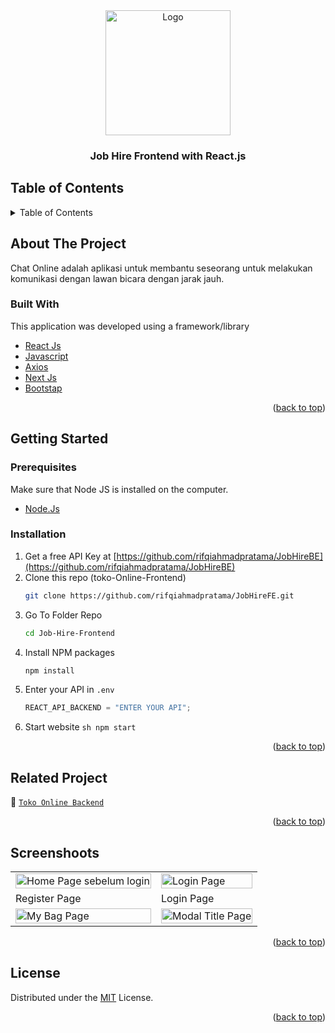 <div id="top"></div>

<!-- HEADER -->
<div align="center">
  <a href="https://github.com/rifqiahmadpratama/JobHireFE">
    <img src="https://user-images.githubusercontent.com/72550248/202631191-5a843fb6-949e-4d70-afcc-51cc0d441ef4.png" alt="Logo" width="200px">
  </a>
  
  <h3 align="center">Job Hire Frontend with React.js</h3>
</div>

<!-- TABLE OF CONTENTS -->

## Table of Contents

<details>
  <summary>Table of Contents</summary>
  <ol>
    <li>
       <a href="#about-the-project">About The Project</a>
      <ul>
        <li><a href="#built-with">Built With</a></li>
      </ul>
    </li>
    <li>
       <a href="#getting-started">Getting Started</a>
      <ul>
        <li><a href="#prerequisites">Prerequisites</a></li>
        <li><a href="#installation">Installation</a></li>
      </ul>
    </li>
    <li><a href="#related-project">Related Project</a></li>
    <li><a href="#screenshoots">Screenshot</a></li>
    <li><a href="#contributing">Contributing</a></li>
    <li><a href="#our-team">Our Team</a></li>
    <li><a href="#license">License</a></li>
  </ol>
</details>

<!-- ABOUT THE PROJECT -->

## About The Project

Chat Online adalah aplikasi untuk membantu seseorang untuk melakukan komunikasi dengan lawan bicara dengan jarak jauh.

### Built With

This application was developed using a framework/library

- [React Js](https://reactjs.org/)
- [Javascript](https://www.javascript.com/)
- [Axios](https://axios-http.com/)
- [Next Js](https://nextjs.org/)
- [Bootstap](https://getbootstrap.com)
<p align="right">(<a href="#top">back to top</a>)</p>

<!-- GETTING STARTED -->

## Getting Started

### Prerequisites

Make sure that Node JS is installed on the computer.

- [Node.Js](https://nodejs.org/en/download/)

### Installation

1. Get a free API Key at [https://github.com/rifqiahmadpratama/JobHireBE](https://github.com/rifqiahmadpratama/JobHireBE)
2. Clone this repo (toko-Online-Frontend)
   ```sh
   git clone https://github.com/rifqiahmadpratama/JobHireFE.git
   ```
3. Go To Folder Repo
   ```sh
   cd Job-Hire-Frontend
   ```
4. Install NPM packages
   ```sh
   npm install
   ```
5. Enter your API in `.env`
   ```js
   REACT_API_BACKEND = "ENTER YOUR API";
   ```
6. Start website
`sh npm start `
<p align="right">(<a href="#top">back to top</a>)</p>

<!-- Related Project -->

## Related Project

:rocket: [`Toko Online Backend`](https://github.com/rifqiahmadpratama/JobHireBE)

<p align="right">(<a href="#top">back to top</a>)</p>

<!-- Screenshoots -->

## Screenshoots

<p align="center" display=flex>
<table>
  <tr>
    <td><image src="https://user-images.githubusercontent.com/72550248/202631191-5a843fb6-949e-4d70-afcc-51cc0d441ef4.png" alt="Home Page sebelum login" width=100%></td>
    <td><image src="https://user-images.githubusercontent.com/72550248/202631347-f42ddaf8-543f-451f-9721-ec935096d58a.png" alt="Login Page" width=100%/></td>
  </tr>
   <tr>
    <td>Register Page</td>
    <td>Login Page</td>
  </tr>
  
  <tr>
    <td><image src="https://user-images.githubusercontent.com/72550248/202631454-d054b021-f2f8-42cb-86a5-883839b61cc2.png" alt="My Bag Page" width=100% ></td>
    <td><image src="https://user-images.githubusercontent.com/72550248/202631539-58574585-a353-4f79-90c1-7d59778ed375.png" alt="Modal Title Page" width=100%/></td>
  </tr>
 
</table>

<p align="right">(<a href="#top">back to top</a>)</p>

<!-- CONTRIBUTING -->

## License

Distributed under the [MIT](/LICENSE) License.

<p align="right">(<a href="#top">back to top</a>)</p>
